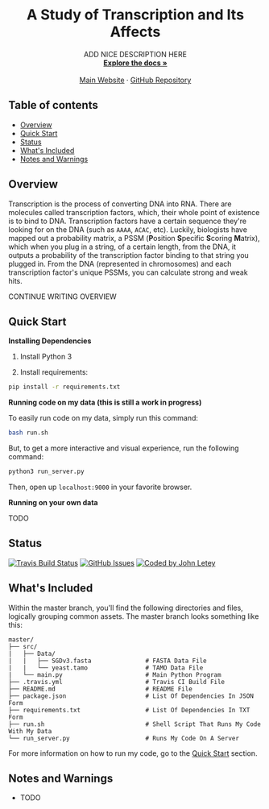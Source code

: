 <p align="center">
<!--   <a href="">
    <img src="research_project_logo.svg" alt="" width=72 height=72>
  </a> -->

  <h1 align="center">A Study of Transcription and Its Affects</h1>

  <p align="center">
    ADD NICE DESCRIPTION HERE
    <br>
    <a href="https://johnletey.github.io/A-Study-of-Transcription-and-Its-Affects/docs"><strong>Explore the docs »</strong></a>
    <br>
    <br>
    <a href="https://johnletey.github.io/A-Study-of-Transcription-and-Its-Affects">Main Website</a>
    ·
    <a href="https://github.com/johnletey/A-Study-of-Transcription-and-Its-Affects">GitHub Repository</a>
  </p>
</p>

## Table of contents

- [Overview](#overview)
- [Quick Start](#quick-start)
- [Status](#status)
- [What's Included](#whats-included)
- [Notes and Warnings](#notes-and-warnings)

## Overview

Transcription is the process of converting DNA into RNA. There are molecules called transcription factors, which, their whole point of existence is to bind to DNA. Transcription factors have a certain sequence they're looking for on the DNA (such as `AAAA`, `ACAC`, etc). Luckily, biologists have mapped out a probability matrix, a PSSM (**P**osition **S**pecific **S**coring **M**atrix), which when you plug in a string, of a certain length, from the DNA, it outputs a probability of the transcription factor binding to that string you plugged in. From the DNA (represented in chromosomes) and each transcription factor's unique PSSMs, you can calculate strong and weak hits. 

CONTINUE WRITING OVERVIEW

## Quick Start

**Installing Dependencies**

1. Install Python 3

2. Install requirements:

```sh
pip install -r requirements.txt
```
   
**Running code on my data (this is still a work in progress)**

To easily run code on my data, simply run this command:

```sh
bash run.sh
```

But, to get a more interactive and visual experience, run the following command:
    
```sh
python3 run_server.py
```
    
Then, open up `localhost:9000` in your favorite browser.

**Running on your own data**

TODO

## Status

[![Travis Build Status][travis-image]][travis-url]
[![GitHub Issues][issues-image]][issues-url]
[![Coded by John Letey][coded-by-image]][coded-by-url]

## What's Included

Within the master branch, you'll find the following directories and files, logically grouping common assets. The master branch looks something like this:

```
master/
├── src/
|   ├── Data/
|   |   ├── SGDv3.fasta               # FASTA Data File
|   |   └── yeast.tamo                # TAMO Data File
|   └── main.py                       # Main Python Program
├── .travis.yml                       # Travis CI Build File
├── README.md                         # README File
├── package.json                      # List Of Dependencies In JSON Form
├── requirements.txt                  # List Of Dependencies In TXT Form
├── run.sh                            # Shell Script That Runs My Code With My Data
└── run_server.py                     # Runs My Code On A Server
```

For more information on how to run my code, go to the [Quick Start](#quick-start) section.

## Notes and Warnings

* TODO

<!-- Badges -->

[travis-url]: https://travis-ci.org/johnletey/A-Study-of-Transcription-and-Its-Affects
[travis-image]: https://img.shields.io/travis/johnletey/A-Study-of-Transcription-and-Its-Affects/master.svg?style=flat-square

[issues-url]: https://github.com/johnletey/A-Study-of-Transcription-and-Its-Affects/issues
[issues-image]: https://img.shields.io/github/issues/johnletey/A-Study-of-Transcription-and-Its-Affects.svg?style=flat-square

[coded-by-url]: https://github.com/johnletey
[coded-by-image]: https://img.shields.io/badge/%3C%2F%3E%20by-John%20Letey-3085d6.svg?style=flat-square

<!-- end Badges -->